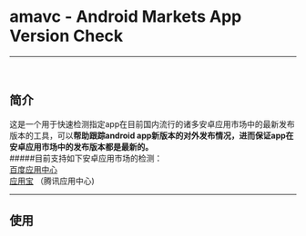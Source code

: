 ﻿# amavc - Android Markets App Version Check
***
<br/>

## 简介
这是一个用于快速检测指定app在目前国内流行的诸多安卓应用市场中的最新发布版本的工具，可以**帮助跟踪android app新版本的对外发布情况，进而保证app在安卓应用市场中的发布版本都是最新的。**
<br/>
#####目前支持如下安卓应用市场的检测：
<br/>
[百度应用中心](http://as.baidu.com/a/rank) 
<br/>
[应用宝](http://as.baidu.com/a/rank) （腾讯应用中心)
<br/>

***
## 使用

